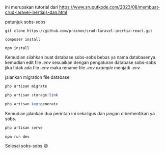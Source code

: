 ini merupakan tutorial dari https://www.sruputkode.com/2023/08/membuat-crud-laravel-inertiajs-dan.html

petunjuk sobs-sobs

```git
git clone https://github.com/prasnov/crud-laravel-inertia-react.git
```

```composer
composer install
```

```npm
npm install
```

Kemudian silahkan buat database sobs-sobs bebas ya nama databasenya. kemudian edit file *.env* sesuaikan dengan pengaturan database sobs-sobs jika tidak ada file *.env* maka rename file *.env.example* menjadi *.env*

jalankan migration file database

```php
php artisan migrate
```

```php
php artisan storage:link
```

```php
php artisan key:generate
```

Kemudian jalankan dua perintah ini sekaligus dan jangan diberhentikan ya sobs.

```php
php artisan serve
```

```npm
npm run dev
```

Selesai sobs-sobs :smile:


